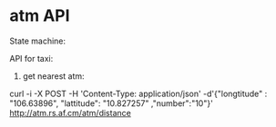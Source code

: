 atm API
=======

State machine:

API for taxi:

1) get nearest atm:

curl -i -X POST -H 'Content-Type: application/json' -d'{"longtitude" : "106.63896", "lattitude": "10.827257" ,"number":"10"}' http://atm.rs.af.cm/atm/distance
